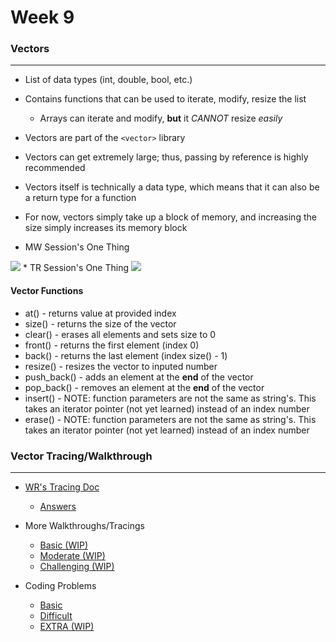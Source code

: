 # Week 9

### Vectors
---
* List of data types (int, double, bool, etc.)
* Contains functions that can be used to iterate, modify, resize the list
    * Arrays can iterate and modify, **but** it *CANNOT* resize *easily*
* Vectors are part of the `<vector>` library
* Vectors can get extremely large; thus, passing by reference is highly recommended
* Vectors itself is technically a data type, which means that it can also be a return type for a function
* For now, vectors simply take up a block of memory, and increasing the size simply increases its memory block

* MW Session's One Thing
<img src="../Images/V_8_28.png">
* TR Session's One Thing
<img src="../Images/V_8_29.png">

#### Vector Functions
* at() - returns value at provided index
* size() - returns the size of the vector
* clear() - erases all elements and sets size to 0
* front() - returns the first element (index 0)
* back() - returns the last element (index size() - 1)
* resize() - resizes the vector to inputed number 
* push_back() - adds an element at the **end** of the vector
* pop_back() - removes an element at the **end** of the vector
* insert() - NOTE: function parameters are not the same as string's. This takes an iterator pointer (not yet learned) instead of an index number
* erase() - NOTE: function parameters are not the same as string's. This takes an iterator pointer (not yet learned) instead of an index number

### Vector Tracing/Walkthrough
---
* [WR's Tracing Doc](https://docs.google.com/document/d/10EZhO_22l2hLcbMx9_jCys77uz33TWRrR861aPMHKkk/edit?usp=sharing)
    * [Answers](https://repl.it/@PikaSannnnn/Vector-Tracing#main.cpp)

* More Walkthroughs/Tracings
    * [Basic (WIP)]()
    * [Moderate (WIP)]()
    * [Challenging (WIP)]()

* Coding Problems
    * [Basic](https://repl.it/@PikaSannnnn/W9b#main.cpp)
    * [Difficult](https://repl.it/@PikaSannnnn/W9d#main.cpp)
    * [EXTRA (WIP)](https://repl.it/@PikaSannnnn/W9e#main.cpp)